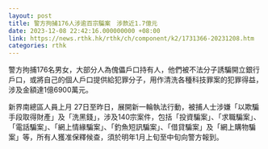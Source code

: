 ```yaml
---
layout: post
title: 警方拘捕176人涉逾百宗騙案　涉款近1.7億元
date: 2023-12-08 22:42:16.000000000 +08:00
link: https://news.rthk.hk/rthk/ch/component/k2/1731366-20231208.htm
categories: rthk
---
```


警方拘捕176名男女，大部分人為傀儡戶口持有人，他們被不法分子誘騙開立銀行戶口，或將自己的個人戶口提供給犯罪分子，用作清洗各種科技罪案的犯罪得益，涉及金額達1億6900萬元。

新界南總區人員上月 27日至昨日，展開新一輪執法行動，被捕人士涉嫌「以欺騙手段取得財產」及「洗黑錢」，涉及140宗案件，包括「投資騙案」、「求職騙案」、「電話騙案」、「網上情緣騙案」、「釣魚短訊騙案」、「借貸騙案」及「網上購物騙案」等，所有人獲准保釋候查，須於明年1月上旬至中旬向警方報到。

